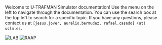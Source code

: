 <!-- This file set the content for the main of the documentation (shown after the cover page). -->

Welcome to U-TRAFMAN Simulator documentation! Use the menu on the left to navigate through the documentation. You can use the search box at the top left to search for a specific topic. If you have any questions, please contact us at `[jesus.jover, aurelio.bermudez, rafael.casado] (at) uclm.es`.

![LAB](https://www.uclm.es/-/media/Files/C01-Centros/I3A/Imagenes/logowebi3a-uclm.ashx ' :size=600px')
![RAAP](https://www.i3a.uclm.es/raap/wp-content/uploads/2016/04/LOGO-RAAP-Ingl%C3%A9s-e1461149901803.png ' :size=300px')


